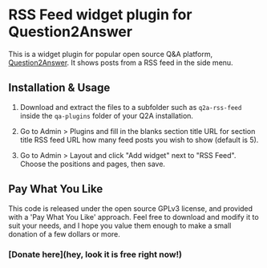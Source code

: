 RSS Feed widget plugin for Question2Answer
=================================================

This is a widget plugin for popular open source Q&A platform, [Question2Answer](http://www.question2answer.org). It shows posts from a RSS feed in the side menu.



Installation & Usage
-------------------------------------------------

1. Download and extract the files to a subfolder such as `q2a-rss-feed` inside the `qa-plugins` folder of your Q2A installation.

2. Go to Admin > Plugins and fill in the blanks
    section title
    URL for section title
    RSS feed URL
    how many feed posts you wish to show (default is 5).

3. Go to Admin > Layout and click "Add widget" next to "RSS Feed". Choose the positions and pages, then save.



Pay What You Like
-------------------------------------------------

This code is released under the open source GPLv3 license, and provided with a 'Pay What You Like' approach. Feel free to download and modify it to suit your needs, and I hope you value them enough to make a small donation of a few dollars or more.

### [Donate here](hey, look it is free right now!)
